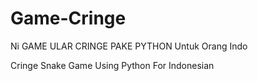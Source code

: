 # Game-Cringe

Ni GAME ULAR CRINGE PAKE PYTHON
Untuk Orang Indo

Cringe Snake Game
Using Python For Indonesian

